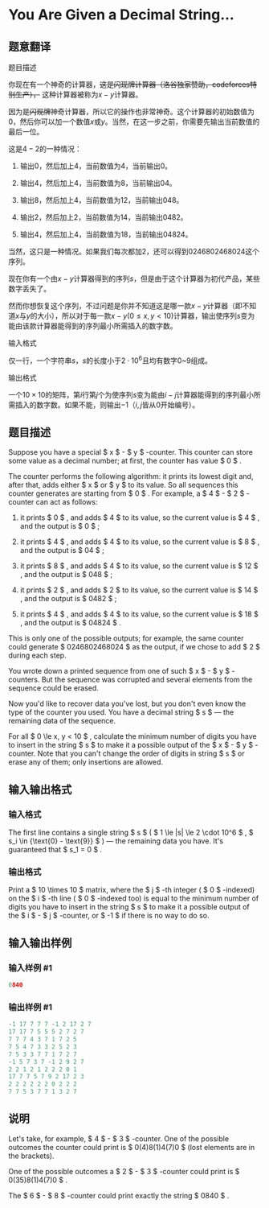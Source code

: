 # You Are Given a Decimal String...

## 题意翻译

题目描述

你现在有一个神奇的计算器，~~这是闪现牌计算器（洛谷独家赞助，codeforces特别生产），~~ 这种计算器被称为$x-y$计算器。

因为是~~闪现牌~~神奇计算器，所以它的操作也非常神奇。这个计算器的初始数值为$0$，然后你可以加一个数值$x$或$y$。当然，在这一步之前，你需要先输出当前数值的最后一位。

这是$4-2$的一种情况：

1. 输出$0$，然后加上$4$，当前数值为$4$，当前输出$0$。

1. 输出$4$，然后加上$4$，当前数值为$8$，当前输出$04$。

1. 输出$8$，然后加上$4$，当前数值为$12$，当前输出$048$。

1. 输出$2$，然后加上$2$，当前数值为$14$，当前输出$0482$。

1. 输出$4$，然后加上$4$，当前数值为$18$，当前输出$04824$。

当然，这只是一种情况。如果我们每次都加$2$，还可以得到$0246802468024$这个序列。

现在你有一个由$x-y$计算器得到的序列$s$，但是由于这个计算器为初代产品，某些数字丢失了。

然而你想恢复这个序列，不过问题是你并不知道这是哪一款$x-y$计算器（即不知道$x$与$y$的大小），所以对于每一款$x-y(0≤x,y<10)$计算器，输出使序列$s$变为能由该款计算器能得到的序列最小所需插入的数字数。

输入格式

仅一行，一个字符串$s$，$s$的长度小于$2⋅10^6$且均有数字$0$~$9$组成。

输出格式

一个$10×10$的矩阵，第$i$行第$j$个为使序列$s$变为能由$i-j$计算器能得到的序列最小所需插入的数字数。如果不能，则输出$-1$（$i,j$皆从$0$开始编号）。

## 题目描述

Suppose you have a special $ x $ - $ y $ -counter. This counter can store some value as a decimal number; at first, the counter has value $ 0 $ .

The counter performs the following algorithm: it prints its lowest digit and, after that, adds either $ x $ or $ y $ to its value. So all sequences this counter generates are starting from $ 0 $ . For example, a $ 4 $ - $ 2 $ -counter can act as follows:

1. it prints $ 0 $ , and adds $ 4 $ to its value, so the current value is $ 4 $ , and the output is $ 0 $ ;

2. it prints $ 4 $ , and adds $ 4 $ to its value, so the current value is $ 8 $ , and the output is $ 04 $ ;

3. it prints $ 8 $ , and adds $ 4 $ to its value, so the current value is $ 12 $ , and the output is $ 048 $ ;

4. it prints $ 2 $ , and adds $ 2 $ to its value, so the current value is $ 14 $ , and the output is $ 0482 $ ;

5. it prints $ 4 $ , and adds $ 4 $ to its value, so the current value is $ 18 $ , and the output is $ 04824 $ .

This is only one of the possible outputs; for example, the same counter could generate $ 0246802468024 $ as the output, if we chose to add $ 2 $ during each step.

You wrote down a printed sequence from one of such $ x $ - $ y $ -counters. But the sequence was corrupted and several elements from the sequence could be erased.

Now you'd like to recover data you've lost, but you don't even know the type of the counter you used. You have a decimal string $ s $ — the remaining data of the sequence.

For all $ 0 \le x, y < 10 $ , calculate the minimum number of digits you have to insert in the string $ s $ to make it a possible output of the $ x $ - $ y $ -counter. Note that you can't change the order of digits in string $ s $ or erase any of them; only insertions are allowed.

## 输入输出格式

### 输入格式

The first line contains a single string $ s $ ( $ 1 \le |s| \le 2 \cdot 10^6 $ , $ s_i \in \{\text{0} - \text{9}\} $ ) — the remaining data you have. It's guaranteed that $ s_1 = 0 $ .

### 输出格式

Print a $ 10 \times 10 $ matrix, where the $ j $ -th integer ( $ 0 $ -indexed) on the $ i $ -th line ( $ 0 $ -indexed too) is equal to the minimum number of digits you have to insert in the string $ s $ to make it a possible output of the $ i $ - $ j $ -counter, or $ -1 $ if there is no way to do so.

## 输入输出样例

### 输入样例 #1

```cpp
0840

```
### 输出样例 #1

```cpp
-1 17 7 7 7 -1 2 17 2 7 
17 17 7 5 5 5 2 7 2 7 
7 7 7 4 3 7 1 7 2 5 
7 5 4 7 3 3 2 5 2 3 
7 5 3 3 7 7 1 7 2 7 
-1 5 7 3 7 -1 2 9 2 7 
2 2 1 2 1 2 2 2 0 1 
17 7 7 5 7 9 2 17 2 3 
2 2 2 2 2 2 0 2 2 2 
7 7 5 3 7 7 1 3 2 7 

```
## 说明

Let's take, for example, $ 4 $ - $ 3 $ -counter. One of the possible outcomes the counter could print is $ 0(4)8(1)4(7)0 $ (lost elements are in the brackets).

One of the possible outcomes a $ 2 $ - $ 3 $ -counter could print is $ 0(35)8(1)4(7)0 $ .

The $ 6 $ - $ 8 $ -counter could print exactly the string $ 0840 $ .

